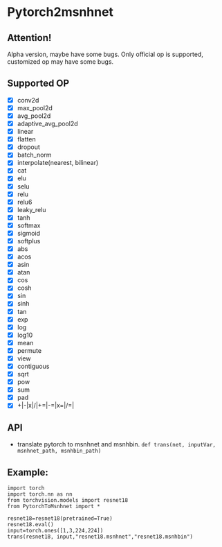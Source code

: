 # Pytorch2msnhnet
## Attention!
Alpha version, maybe have some bugs. Only official op is supported, customized op may have some bugs.

## Supported OP
- [x] conv2d
- [x] max_pool2d
- [x] avg_pool2d
- [x] adaptive_avg_pool2d
- [x] linear
- [x] flatten
- [x] dropout
- [x] batch_norm
- [x] interpolate(nearest, bilinear)
- [x] cat   
- [x] elu
- [x] selu
- [x] relu
- [x] relu6
- [x] leaky_relu
- [x] tanh
- [x] softmax
- [x] sigmoid
- [x] softplus
- [x] abs    
- [x] acos   
- [x] asin   
- [x] atan   
- [x] cos    
- [x] cosh   
- [x] sin    
- [x] sinh   
- [x] tan    
- [x] exp    
- [x] log    
- [x] log10  
- [x] mean
- [x] permute
- [x] view
- [x] contiguous
- [x] sqrt
- [x] pow
- [x] sum
- [x] pad
- [x] +|-|x|/|+=|-=|x=|/=|

## API
- translate pytorch to msnhnet and msnhbin.
    ```def trans(net, inputVar, msnhnet_path, msnhbin_path)```
## Example:
```# Pytorch2msnhnet
import torch
import torch.nn as nn
from torchvision.models import resnet18
from PytorchToMsnhnet import *

resnet18=resnet18(pretrained=True)
resnet18.eval()
input=torch.ones([1,3,224,224])
trans(resnet18, input,"resnet18.msnhnet","resnet18.msnhbin")
```
